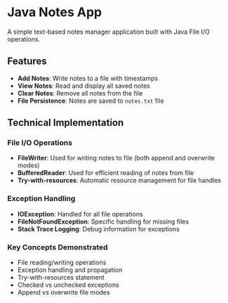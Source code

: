# Java Notes App

A simple text-based notes manager application built with Java File I/O operations.

## Features

- **Add Notes**: Write notes to a file with timestamps
- **View Notes**: Read and display all saved notes
- **Clear Notes**: Remove all notes from the file
- **File Persistence**: Notes are saved to `notes.txt` file

## Technical Implementation

### File I/O Operations
- **FileWriter**: Used for writing notes to file (both append and overwrite modes)
- **BufferedReader**: Used for efficient reading of notes from file
- **Try-with-resources**: Automatic resource management for file handles

### Exception Handling
- **IOException**: Handled for all file operations
- **FileNotFoundException**: Specific handling for missing files
- **Stack Trace Logging**: Debug information for exceptions

### Key Concepts Demonstrated
- File reading/writing operations
- Exception handling and propagation
- Try-with-resources statement
- Checked vs unchecked exceptions
- Append vs overwrite file modes
